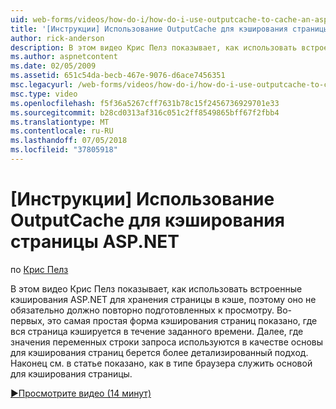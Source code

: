 ```yaml
---
uid: web-forms/videos/how-do-i/how-do-i-use-outputcache-to-cache-an-aspnet-page
title: '[Инструкции] Использование OutputCache для кэширования страницы ASP.NET | Документация Майкрософт'
author: rick-anderson
description: В этом видео Крис Пелз показывает, как использовать встроенные кэширования ASP.NET для хранения страницы в кэше, поэтому оно не обязательно должно повторно подготовленных к просмотру. Во-первых,...
ms.author: aspnetcontent
ms.date: 02/05/2009
ms.assetid: 651c54da-becb-467e-9076-d6ace7456351
msc.legacyurl: /web-forms/videos/how-do-i/how-do-i-use-outputcache-to-cache-an-aspnet-page
msc.type: video
ms.openlocfilehash: f5f36a5267cff7631b78c15f2456736929701e33
ms.sourcegitcommit: b28cd0313af316c051c2ff8549865bff67f2fbb4
ms.translationtype: MT
ms.contentlocale: ru-RU
ms.lasthandoff: 07/05/2018
ms.locfileid: "37805918"
---
```

<a name="how-do-i-use-outputcache-to-cache-an-aspnet-page"></a>[Инструкции] Использование OutputCache для кэширования страницы ASP.NET
====================
по [Крис Пелз](https://twitter.com/chrispels)

В этом видео Крис Пелз показывает, как использовать встроенные кэширования ASP.NET для хранения страницы в кэше, поэтому оно не обязательно должно повторно подготовленных к просмотру. Во-первых, это самая простая форма кэширования страниц показано, где вся страница кэшируется в течение заданного времени. Далее, где значения переменных строки запроса используются в качестве основы для кэширования страниц берется более детализированный подход. Наконец см. в статье показано, как в типе браузера служить основой для кэширования страницы.

[&#9654;Просмотрите видео (14 минут)](https://channel9.msdn.com/Blogs/ASP-NET-Site-Videos/how-do-i-use-outputcache-to-cache-an-aspnet-page)
